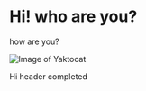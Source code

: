 # Hi! who are you?
how are you?

![Image of Yaktocat](https://octodex.github.com/images/yaktocat.png)


































Hi header completed
